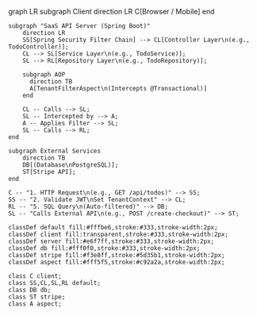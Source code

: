 graph LR
subgraph Client
direction LR
C[Browser / Mobile]
end

    subgraph "SaaS API Server (Spring Boot)"
        direction LR
        SS[Spring Security Filter Chain] --> CL[Controller Layer\n(e.g., TodoController)];
        CL --> SL[Service Layer\n(e.g., TodoService)];
        SL --> RL[Repository Layer\n(e.g., TodoRepository)];

        subgraph AOP
          direction TB
          A[TenantFilterAspect\n(Intercepts @Transactional)]
        end

        CL -- Calls --> SL;
        SL -- Intercepted by --> A;
        A -- Applies Filter --> SL;
        SL -- Calls --> RL;
    end

    subgraph External Services
        direction TB
        DB[(Database\nPostgreSQL)];
        ST[Stripe API];
    end

    C -- "1. HTTP Request\n(e.g., GET /api/todos)" --> SS;
    SS -- "2. Validate JWT\nSet TenantContext" --> CL;
    RL -- "5. SQL Query\n(Auto-filtered)" --> DB;
    SL -- "Calls External API\n(e.g., POST /create-checkout)" --> ST;

    classDef default fill:#fffbe6,stroke:#333,stroke-width:2px;
    classDef client fill:transparent,stroke:#333,stroke-width:2px;
    classDef server fill:#e6f7ff,stroke:#333,stroke-width:2px;
    classDef db fill:#fff0f0,stroke:#333,stroke-width:2px;
    classDef stripe fill:#f3e8ff,stroke:#5d35b1,stroke-width:2px;
    classDef aspect fill:#fff5f5,stroke:#c92a2a,stroke-width:2px;

    class C client;
    class SS,CL,SL,RL default;
    class DB db;
    class ST stripe;
    class A aspect;
